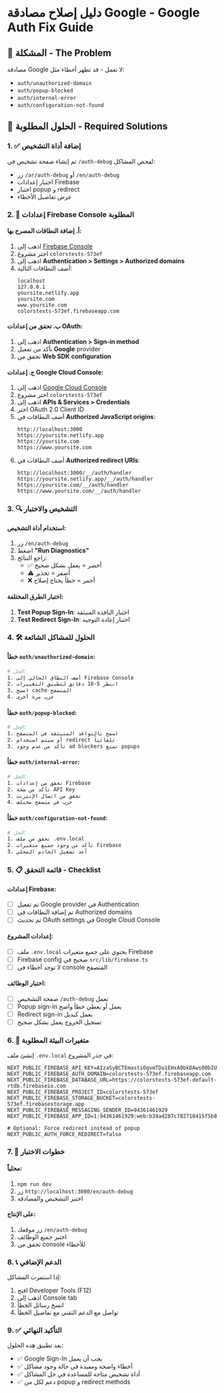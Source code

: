 # دليل إصلاح مصادقة Google - Google Auth Fix Guide

## 🚨 المشكلة - The Problem
مصادقة Google لا تعمل - قد تظهر أخطاء مثل:
- `auth/unauthorized-domain`
- `auth/popup-blocked`
- `auth/internal-error`
- `auth/configuration-not-found`

## 🔧 الحلول المطلوبة - Required Solutions

### 1. ✅ إضافة أداة التشخيص
تم إنشاء صفحة تشخيص في `/auth-debug` لفحص المشاكل:
- زر `/ar/auth-debug` أو `/en/auth-debug`
- اختبار إعدادات Firebase
- اختبار popup و redirect
- عرض تفاصيل الأخطاء

### 2. 🔧 إعدادات Firebase Console المطلوبة

#### أ. إضافة النطاقات المصرح بها:
1. اذهب إلى [Firebase Console](https://console.firebase.google.com/)
2. اختر مشروع `colorstests-573ef`
3. اذهب إلى **Authentication > Settings > Authorized domains**
4. أضف النطاقات التالية:
   ```
   localhost
   127.0.0.1
   yoursite.netlify.app
   yoursite.com
   www.yoursite.com
   colorstests-573ef.firebaseapp.com
   ```

#### ب. تحقق من إعدادات OAuth:
1. اذهب إلى **Authentication > Sign-in method**
2. تأكد من تفعيل **Google** provider
3. تحقق من **Web SDK configuration**

#### ج. إعدادات Google Cloud Console:
1. اذهب إلى [Google Cloud Console](https://console.cloud.google.com/)
2. اختر مشروع `colorstests-573ef`
3. اذهب إلى **APIs & Services > Credentials**
4. اختر OAuth 2.0 Client ID
5. أضف النطاقات في **Authorized JavaScript origins**:
   ```
   http://localhost:3000
   https://yoursite.netlify.app
   https://yoursite.com
   https://www.yoursite.com
   ```
6. أضف النطاقات في **Authorized redirect URIs**:
   ```
   http://localhost:3000/__/auth/handler
   https://yoursite.netlify.app/__/auth/handler
   https://yoursite.com/__/auth/handler
   https://www.yoursite.com/__/auth/handler
   ```

### 3. 🔍 التشخيص والاختبار

#### استخدام أداة التشخيص:
1. زر `/en/auth-debug`
2. اضغط **"Run Diagnostics"**
3. راجع النتائج:
   - ✅ أخضر = يعمل بشكل صحيح
   - ⚠️ أصفر = تحذير
   - ❌ أحمر = خطأ يحتاج إصلاح

#### اختبار الطرق المختلفة:
1. **Test Popup Sign-In**: اختبار النافذة المنبثقة
2. **Test Redirect Sign-In**: اختبار إعادة التوجيه

### 4. 🛠️ الحلول للمشاكل الشائعة

#### خطأ `auth/unauthorized-domain`:
```bash
# الحل:
1. أضف النطاق الحالي إلى Firebase Console
2. انتظر 5-10 دقائق لتطبيق التغييرات
3. امسح cache المتصفح
4. جرب مرة أخرى
```

#### خطأ `auth/popup-blocked`:
```bash
# الحل:
1. اسمح بالنوافذ المنبثقة في المتصفح
2. أو سيتم استخدام redirect تلقائياً
3. تأكد من عدم وجود ad blockers تمنع popups
```

#### خطأ `auth/internal-error`:
```bash
# الحل:
1. تحقق من إعدادات Firebase
2. تأكد من صحة API Key
3. تحقق من اتصال الإنترنت
4. جرب في متصفح مختلف
```

#### خطأ `auth/configuration-not-found`:
```bash
# الحل:
1. تحقق من ملف .env.local
2. تأكد من وجود جميع متغيرات Firebase
3. أعد تشغيل الخادم المحلي
```

### 5. 📋 قائمة التحقق - Checklist

#### إعدادات Firebase:
- [ ] تم تفعيل Google provider في Authentication
- [ ] تم إضافة النطاقات في Authorized domains
- [ ] تم تحديث OAuth settings في Google Cloud Console

#### إعدادات المشروع:
- [ ] ملف `.env.local` يحتوي على جميع متغيرات Firebase
- [ ] Firebase config صحيح في `src/lib/firebase.ts`
- [ ] لا توجد أخطاء في console المتصفح

#### اختبار الوظائف:
- [ ] صفحة التشخيص `/auth-debug` تعمل
- [ ] Popup sign-in يعمل أو يعطي خطأ واضح
- [ ] Redirect sign-in يعمل كبديل
- [ ] تسجيل الخروج يعمل بشكل صحيح

### 6. 🔧 متغيرات البيئة المطلوبة

إنشئ ملف `.env.local` في جذر المشروع:
```env
NEXT_PUBLIC_FIREBASE_API_KEY=AIzaSyBCTEmastiOgvmTDu1EHxA0bkDAws00bIU
NEXT_PUBLIC_FIREBASE_AUTH_DOMAIN=colorstests-573ef.firebaseapp.com
NEXT_PUBLIC_FIREBASE_DATABASE_URL=https://colorstests-573ef-default-rtdb.firebaseio.com
NEXT_PUBLIC_FIREBASE_PROJECT_ID=colorstests-573ef
NEXT_PUBLIC_FIREBASE_STORAGE_BUCKET=colorstests-573ef.firebasestorage.app
NEXT_PUBLIC_FIREBASE_MESSAGING_SENDER_ID=94361461929
NEXT_PUBLIC_FIREBASE_APP_ID=1:94361461929:web:b34ad287c782710415f5b8

# Optional: Force redirect instead of popup
NEXT_PUBLIC_AUTH_FORCE_REDIRECT=false
```

### 7. 🧪 خطوات الاختبار

#### محلياً:
1. `npm run dev`
2. زر `http://localhost:3000/en/auth-debug`
3. اختبر التشخيص والمصادقة

#### على الإنتاج:
1. زر موقعك `/en/auth-debug`
2. اختبر جميع الوظائف
3. تحقق من console للأخطاء

### 8. 📞 الدعم الإضافي

إذا استمرت المشاكل:
1. افتح Developer Tools (F12)
2. اذهب إلى Console tab
3. انسخ رسائل الخطأ
4. تواصل مع الدعم التقني مع تفاصيل الخطأ

### 9. ✅ التأكيد النهائي

بعد تطبيق هذه الحلول:
- ✅ Google Sign-In يجب أن يعمل
- ✅ أخطاء واضحة ومفيدة في حالة وجود مشاكل
- ✅ أداة تشخيص متاحة للمساعدة في حل المشاكل
- ✅ دعم لكل من popup و redirect methods
